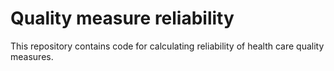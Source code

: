 # Quality measure reliability

This repository contains code for calculating reliability of health care quality measures.
